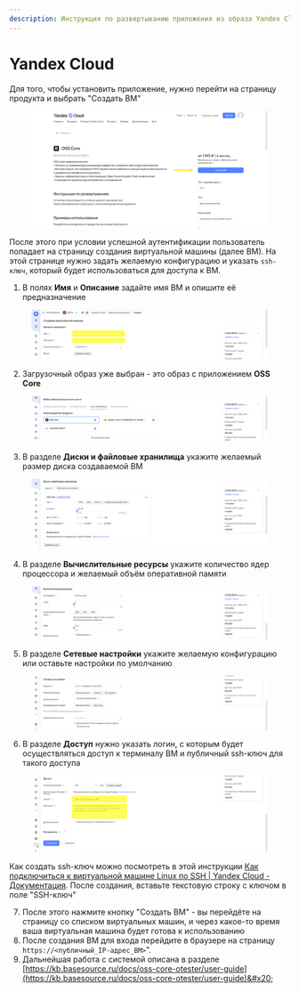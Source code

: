 ```yaml
---
description: Инструкция по развертыванию приложения из образа Yandex Cloud
---
```


# Yandex Cloud

Для того, чтобы установить приложение, нужно перейти на страницу продукта и выбрать "Создать ВМ"

<figure><img src="../../../.gitbook/assets/image.png" alt=""><figcaption></figcaption></figure>

После этого при условии успешной аутентификации пользователь попадает на страницу создания виртуальной машины (далее ВМ). На этой странице нужно задать желаемую конфигурацию и указать `ssh-ключ`, который будет использоваться для доступа к ВМ.

1. В полях **Имя** и **Описание** задайте имя ВМ и опишите её предназначение

<figure><img src="../../../.gitbook/assets/image (2).png" alt=""><figcaption></figcaption></figure>

2. Загрузочный образ уже выбран - это образ с приложением **OSS Core**

<figure><img src="../../../.gitbook/assets/image (3).png" alt=""><figcaption></figcaption></figure>

3. В разделе **Диски и файловые хранилища** укажите желаемый размер диска создаваемой ВМ

<figure><img src="../../../.gitbook/assets/image (4).png" alt=""><figcaption></figcaption></figure>

4. В разделе **Вычислительные ресурсы** укажите количество ядер процессора и желаемый объём оперативной памяти

<figure><img src="../../../.gitbook/assets/image (5).png" alt=""><figcaption></figcaption></figure>

5. В разделе **Сетевые настройки** укажите желаемую конфигурацию или оставьте настройки по умолчанию

<figure><img src="../../../.gitbook/assets/image (6).png" alt=""><figcaption></figcaption></figure>

6. В разделе **Доступ** нужно указать логин, с которым будет осуществляться доступ к терминалу ВМ и публичный ssh-ключ для такого доступа

<figure><img src="../../../.gitbook/assets/image (7).png" alt=""><figcaption></figcaption></figure>

Как создать ssh-ключ можно посмотреть в этой инструкции [Как подключиться к виртуальной машине Linux по SSH | Yandex Cloud - Документация](https://cloud.yandex.ru/docs/compute/operations/vm-connect/ssh). После создания, вставьте текстовую строку с ключом в поле "SSH-ключ"

7. После этого нажмите кнопку "Создать ВМ" - вы перейдёте на страницу со списком виртуальных машин, и через какое-то время ваша виртуальная машина будет готова к использованию
8. После создания ВМ для входа перейдите в браузере на страницу `https://<публичный_IP-адрес_ВМ>`".
9. Дальнейшая работа с системой описана в разделе [https://kb.basesource.ru/docs/oss-core-otester/user-guide](https://kb.basesource.ru/docs/oss-core-otester/user-guide)&#x20;
